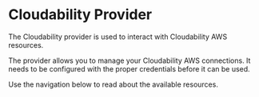 # Cloudability Provider

The Cloudability provider is used to interact with Cloudability AWS resources.

The provider allows you to manage your Cloudability AWS connections. It needs to be configured with the proper credentials before it can be used.

Use the navigation below to read about the available resources.
